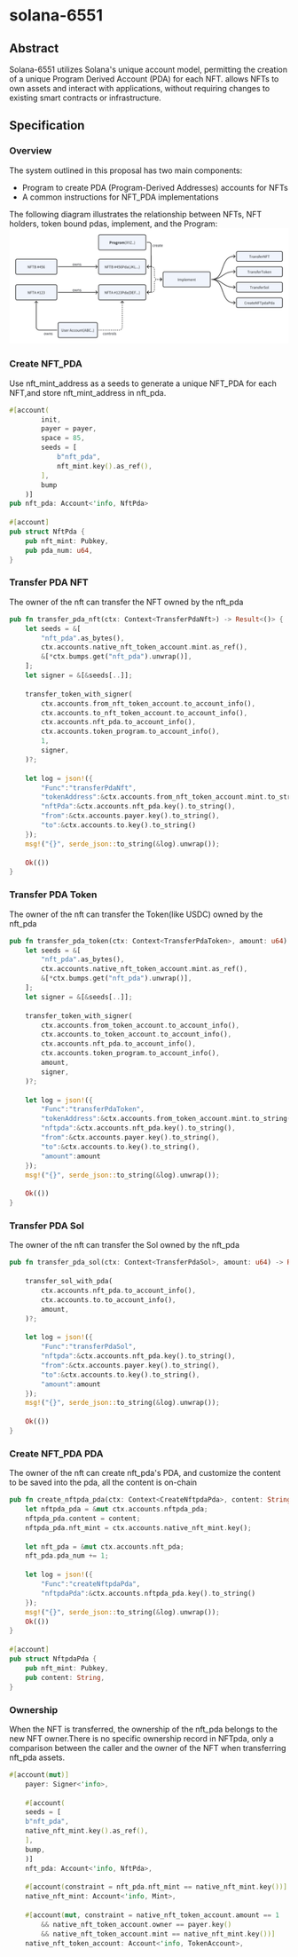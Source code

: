 # solana-6551

## Abstract

Solana-6551 utilizes Solana's unique account model, permitting the creation of a unique Program Derived Account (PDA) for each NFT. allows NFTs to own assets and interact with applications, without requiring changes to existing smart contracts or infrastructure.

## Specification

### Overview

The system outlined in this proposal has two main components:

- Program to create PDA (Program-Derived Addresses) accounts for NFTs
- A common instructions for NFT_PDA implementations

The following diagram illustrates the relationship between NFTs, NFT holders, token bound pdas, implement, and the Program:
![Solana-6551](./images/Solana-6551.png)

### Create NFT_PDA

Use nft_mint_address as a seeds to generate a unique NFT_PDA for each NFT,and store nft_mint_address in nft_pda.

```rust
#[account(
        init,
        payer = payer,
        space = 85,
        seeds = [
            b"nft_pda",
            nft_mint.key().as_ref(),
        ],
        bump
    )]
pub nft_pda: Account<'info, NftPda>
    
#[account]
pub struct NftPda {
    pub nft_mint: Pubkey,
    pub pda_num: u64,
}
```

### Transfer PDA NFT

The owner of the nft can transfer the NFT owned by the nft_pda

```rust
pub fn transfer_pda_nft(ctx: Context<TransferPdaNft>) -> Result<()> {
    let seeds = &[
        "nft_pda".as_bytes(),
        ctx.accounts.native_nft_token_account.mint.as_ref(),
        &[*ctx.bumps.get("nft_pda").unwrap()],
    ];
    let signer = &[&seeds[..]];

    transfer_token_with_signer(
        ctx.accounts.from_nft_token_account.to_account_info(),
        ctx.accounts.to_nft_token_account.to_account_info(),
        ctx.accounts.nft_pda.to_account_info(),
        ctx.accounts.token_program.to_account_info(),
        1,
        signer,
    )?;

    let log = json!({
        "Func":"transferPdaNft",
        "tokenAddress":&ctx.accounts.from_nft_token_account.mint.to_string(),
        "nftPda":&ctx.accounts.nft_pda.key().to_string(),
        "from":&ctx.accounts.payer.key().to_string(),
        "to":&ctx.accounts.to.key().to_string()
    });
    msg!("{}", serde_json::to_string(&log).unwrap());

    Ok(())
}
```

### Transfer PDA Token

The owner of the nft can transfer the Token(like USDC) owned by the nft_pda

```rust
pub fn transfer_pda_token(ctx: Context<TransferPdaToken>, amount: u64) -> Result<()> {
    let seeds = &[
        "nft_pda".as_bytes(),
        ctx.accounts.native_nft_token_account.mint.as_ref(),
        &[*ctx.bumps.get("nft_pda").unwrap()],
    ];
    let signer = &[&seeds[..]];

    transfer_token_with_signer(
        ctx.accounts.from_token_account.to_account_info(),
        ctx.accounts.to_token_account.to_account_info(),
        ctx.accounts.nft_pda.to_account_info(),
        ctx.accounts.token_program.to_account_info(),
        amount,
        signer,
    )?;

    let log = json!({
        "Func":"transferPdaToken",
        "tokenAddress":&ctx.accounts.from_token_account.mint.to_string(),
        "nftpda":&ctx.accounts.nft_pda.key().to_string(),
        "from":&ctx.accounts.payer.key().to_string(),
        "to":&ctx.accounts.to.key().to_string(),
        "amount":amount
    });
    msg!("{}", serde_json::to_string(&log).unwrap());

    Ok(())
}
```

### Transfer PDA Sol

The owner of the nft can transfer the Sol owned by the nft_pda

```rust
pub fn transfer_pda_sol(ctx: Context<TransferPdaSol>, amount: u64) -> Result<()> {

    transfer_sol_with_pda(
        ctx.accounts.nft_pda.to_account_info(),
        ctx.accounts.to.to_account_info(),
        amount,
    )?;

    let log = json!({
        "Func":"transferPdaSol",
        "nftpda":&ctx.accounts.nft_pda.key().to_string(),
        "from":&ctx.accounts.payer.key().to_string(),
        "to":&ctx.accounts.to.key().to_string(),
        "amount":amount
    });
    msg!("{}", serde_json::to_string(&log).unwrap());

    Ok(())
}
```

### Create NFT_PDA PDA

The owner of the nft can create nft_pda's PDA, and customize the content to be saved into the pda, all the content is on-chain

```rust
pub fn create_nftpda_pda(ctx: Context<CreateNftpdaPda>, content: String) -> Result<()> {
    let nftpda_pda = &mut ctx.accounts.nftpda_pda;
    nftpda_pda.content = content;
    nftpda_pda.nft_mint = ctx.accounts.native_nft_mint.key();

    let nft_pda = &mut ctx.accounts.nft_pda;
    nft_pda.pda_num += 1;

    let log = json!({
        "Func":"createNftpdaPda",
        "nftpdaPda":&ctx.accounts.nftpda_pda.key().to_string()
    });
    msg!("{}", serde_json::to_string(&log).unwrap());
    Ok(())
}

#[account]
pub struct NftpdaPda {
    pub nft_mint: Pubkey,
    pub content: String,
}
```

### Ownership

When the NFT is transferred, the ownership of the nft_pda belongs to the new NFT owner.There is no specific ownership record in NFTpda, only a comparison between the caller and the owner of the NFT when transferring nft_pda assets.

```rust
#[account(mut)]
    payer: Signer<'info>,

    #[account(
    seeds = [
    b"nft_pda",
    native_nft_mint.key().as_ref(),
    ],
    bump,
    )]
    nft_pda: Account<'info, NftPda>,

    #[account(constraint = nft_pda.nft_mint == native_nft_mint.key())]
    native_nft_mint: Account<'info, Mint>,

    #[account(mut, constraint = native_nft_token_account.amount == 1 
        && native_nft_token_account.owner == payer.key()
        && native_nft_token_account.mint == native_nft_mint.key())]
    native_nft_token_account: Account<'info, TokenAccount>,
```